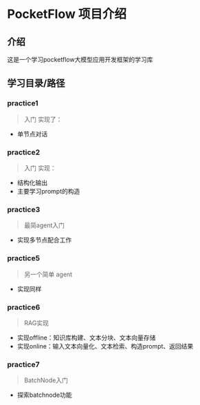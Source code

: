 
# PocketFlow 项目介绍

## 介绍
这是一个学习pocketflow大模型应用开发框架的学习库

## 学习目录/路径

### practice1
> 入门
实现了：
* 单节点对话

### practice2
> 入门
实现：
* 结构化输出
* 主要学习prompt的构造

### practice3
> 最简agent入门
* 实现多节点配合工作

### practice5
> 另一个简单 agent
* 实现同样

### practice6
> RAG实现
* 实现offline：知识库构建、文本分块、文本向量存储
* 实现online：输入文本向量化、文本检索、构造prompt、返回结果

### practice7
> BatchNode入门
* 探索batchnode功能

